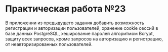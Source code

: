 # Практическая работа №23

В приложении из предыдущего задания добавить возможность регистрации и
авторизации пользователей, хранение cookie сессий в базе данных PostgreSQL,
хеширование паролей алгоритмом Bcrypt, защиту всех запросов, кроме запросов на
авторизацию и регистрацию, от неавторизированных пользователей.
